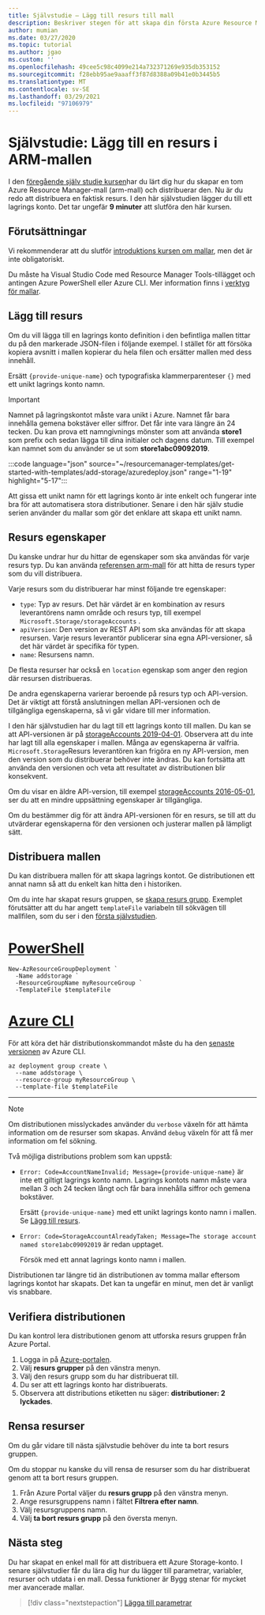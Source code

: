 ```yaml
---
title: Självstudie – Lägg till resurs till mall
description: Beskriver stegen för att skapa din första Azure Resource Manager-mall (ARM-mall). Du lär dig mer om mallens syntax och hur du distribuerar ett lagrings konto.
author: mumian
ms.date: 03/27/2020
ms.topic: tutorial
ms.author: jgao
ms.custom: ''
ms.openlocfilehash: 49cee5c98c4099e214a732371269e935db353152
ms.sourcegitcommit: f28ebb95ae9aaaff3f87d8388a09b41e0b3445b5
ms.translationtype: MT
ms.contentlocale: sv-SE
ms.lasthandoff: 03/29/2021
ms.locfileid: "97106979"
---
```

# <a name="tutorial-add-a-resource-to-your-arm-template"></a>Självstudie: Lägg till en resurs i ARM-mallen

I den [föregående själv studie kursen](template-tutorial-create-first-template.md)har du lärt dig hur du skapar en tom Azure Resource Manager-mall (arm-mall) och distribuerar den. Nu är du redo att distribuera en faktisk resurs. I den här självstudien lägger du till ett lagrings konto. Det tar ungefär **9 minuter** att slutföra den här kursen.

## <a name="prerequisites"></a>Förutsättningar

Vi rekommenderar att du slutför [introduktions kursen om mallar](template-tutorial-create-first-template.md), men det är inte obligatoriskt.

Du måste ha Visual Studio Code med Resource Manager Tools-tillägget och antingen Azure PowerShell eller Azure CLI. Mer information finns i [verktyg för mallar](template-tutorial-create-first-template.md#get-tools).

## <a name="add-resource"></a>Lägg till resurs

Om du vill lägga till en lagrings konto definition i den befintliga mallen tittar du på den markerade JSON-filen i följande exempel. I stället för att försöka kopiera avsnitt i mallen kopierar du hela filen och ersätter mallen med dess innehåll.

Ersätt `{provide-unique-name}` och typografiska klammerparenteser `{}` med ett unikt lagrings konto namn.

> [!IMPORTANT]
> Namnet på lagringskontot måste vara unikt i Azure. Namnet får bara innehålla gemena bokstäver eller siffror. Det får inte vara längre än 24 tecken. Du kan prova ett namngivnings mönster som att använda **store1** som prefix och sedan lägga till dina initialer och dagens datum. Till exempel kan namnet som du använder se ut som **store1abc09092019**.

:::code language="json" source="~/resourcemanager-templates/get-started-with-templates/add-storage/azuredeploy.json" range="1-19" highlight="5-17":::

Att gissa ett unikt namn för ett lagrings konto är inte enkelt och fungerar inte bra för att automatisera stora distributioner. Senare i den här själv studie serien använder du mallar som gör det enklare att skapa ett unikt namn.

## <a name="resource-properties"></a>Resurs egenskaper

Du kanske undrar hur du hittar de egenskaper som ska användas för varje resurs typ. Du kan använda [referensen arm-mall](/azure/templates/) för att hitta de resurs typer som du vill distribuera.

Varje resurs som du distribuerar har minst följande tre egenskaper:

- `type`: Typ av resurs. Det här värdet är en kombination av resurs leverantörens namn område och resurs typ, till exempel `Microsoft.Storage/storageAccounts` .
- `apiVersion`: Den version av REST API som ska användas för att skapa resursen. Varje resurs leverantör publicerar sina egna API-versioner, så det här värdet är specifika för typen.
- `name`: Resursens namn.

De flesta resurser har också en `location` egenskap som anger den region där resursen distribueras.

De andra egenskaperna varierar beroende på resurs typ och API-version. Det är viktigt att förstå anslutningen mellan API-versionen och de tillgängliga egenskaperna, så vi går vidare till mer information.

I den här självstudien har du lagt till ett lagrings konto till mallen. Du kan se att API-versionen är på [storageAccounts 2019-04-01](/azure/templates/microsoft.storage/2019-04-01/storageaccounts). Observera att du inte har lagt till alla egenskaper i mallen. Många av egenskaperna är valfria. `Microsoft.Storage`Resurs leverantören kan frigöra en ny API-version, men den version som du distribuerar behöver inte ändras. Du kan fortsätta att använda den versionen och veta att resultatet av distributionen blir konsekvent.

Om du visar en äldre API-version, till exempel [storageAccounts 2016-05-01](/azure/templates/microsoft.storage/2016-05-01/storageaccounts), ser du att en mindre uppsättning egenskaper är tillgängliga.

Om du bestämmer dig för att ändra API-versionen för en resurs, se till att du utvärderar egenskaperna för den versionen och justerar mallen på lämpligt sätt.

## <a name="deploy-template"></a>Distribuera mallen

Du kan distribuera mallen för att skapa lagrings kontot. Ge distributionen ett annat namn så att du enkelt kan hitta den i historiken.

Om du inte har skapat resurs gruppen, se [skapa resurs grupp](template-tutorial-create-first-template.md#create-resource-group). Exemplet förutsätter att du har angett `templateFile` variabeln till sökvägen till mallfilen, som du ser i den [första självstudien](template-tutorial-create-first-template.md#deploy-template).

# <a name="powershell"></a>[PowerShell](#tab/azure-powershell)

```azurepowershell
New-AzResourceGroupDeployment `
  -Name addstorage `
  -ResourceGroupName myResourceGroup `
  -TemplateFile $templateFile
```

# <a name="azure-cli"></a>[Azure CLI](#tab/azure-cli)

För att köra det här distributionskommandot måste du ha den [senaste versionen](/cli/azure/install-azure-cli) av Azure CLI.

```azurecli
az deployment group create \
  --name addstorage \
  --resource-group myResourceGroup \
  --template-file $templateFile
```

---

> [!NOTE]
> Om distributionen misslyckades använder du `verbose` växeln för att hämta information om de resurser som skapas. Använd `debug` växeln för att få mer information om fel sökning.

Två möjliga distributions problem som kan uppstå:

- `Error: Code=AccountNameInvalid; Message={provide-unique-name}` är inte ett giltigt lagrings konto namn. Lagrings kontots namn måste vara mellan 3 och 24 tecken långt och får bara innehålla siffror och gemena bokstäver.

    Ersätt `{provide-unique-name}` med ett unikt lagrings konto namn i mallen. Se [Lägg till resurs](#add-resource).

- `Error: Code=StorageAccountAlreadyTaken; Message=The storage account named store1abc09092019` är redan upptaget.

    Försök med ett annat lagrings konto namn i mallen.

Distributionen tar längre tid än distributionen av tomma mallar eftersom lagrings kontot har skapats. Det kan ta ungefär en minut, men det är vanligt vis snabbare.

## <a name="verify-deployment"></a>Verifiera distributionen

Du kan kontrol lera distributionen genom att utforska resurs gruppen från Azure Portal.

1. Logga in på [Azure-portalen](https://portal.azure.com).
1. Välj **resurs grupper** på den vänstra menyn.
1. Välj den resurs grupp som du har distribuerat till.
1. Du ser att ett lagrings konto har distribuerats.
1. Observera att distributions etiketten nu säger: **distributioner: 2 lyckades**.

## <a name="clean-up-resources"></a>Rensa resurser

Om du går vidare till nästa självstudie behöver du inte ta bort resurs gruppen.

Om du stoppar nu kanske du vill rensa de resurser som du har distribuerat genom att ta bort resurs gruppen.

1. Från Azure Portal väljer du **resurs grupp** på den vänstra menyn.
2. Ange resursgruppens namn i fältet **Filtrera efter namn**.
3. Välj resursgruppens namn.
4. Välj **ta bort resurs grupp** på den översta menyn.

## <a name="next-steps"></a>Nästa steg

Du har skapat en enkel mall för att distribuera ett Azure Storage-konto. I senare självstudier får du lära dig hur du lägger till parametrar, variabler, resurser och utdata i en mall. Dessa funktioner är Bygg stenar för mycket mer avancerade mallar.

> [!div class="nextstepaction"]
> [Lägga till parametrar](template-tutorial-add-parameters.md)

